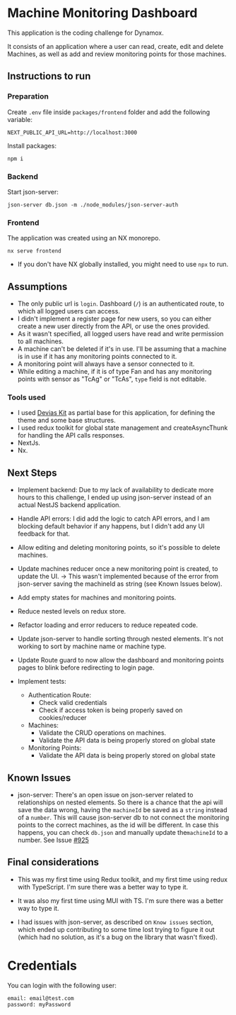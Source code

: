 # Machine Monitoring Dashboard

This application is the coding challenge for Dynamox.

It consists of an application where a user can read, create, edit and delete Machines, as well as add and review monitoring points for those machines.

## Instructions to run

### Preparation

Create `.env` file inside `packages/frontend` folder and add the following variable:

```
NEXT_PUBLIC_API_URL=http://localhost:3000
```

Install packages:

```
npm i
```

### Backend

Start json-server:

```
json-server db.json -m ./node_modules/json-server-auth
```

### Frontend

The application was created using an NX monorepo.

```
nx serve frontend
```

- If you don't have NX globally installed, you might need to use `npx` to run.

## Assumptions

- The only public url is `login`. Dashboard (`/`) is an authenticated route, to which all logged users can access.
- I didn't implement a register page for new users, so you can either create a new user directly from the API, or use the ones provided.
- As it wasn't specified, all logged users have read and write permission to all machines.
- A machine can't be deleted if it's in use. I'll be assuming that a machine is in use if it has any monitoring points connected to it.
- A monitoring point will always have a sensor connected to it.
- While editing a machine, if it is of type Fan and has any monitoring points with sensor as "TcAg" or "TcAs", `type` field is not editable.

### Tools used

- I used [Devias Kit](https://mui.com/store/items/devias-kit/) as partial base for this application, for defining the theme and some base structures.
- I used redux toolkit for global state management and createAsyncThunk for handling the API calls responses.
- NextJs.
- Nx.

## Next Steps

- Implement backend: Due to my lack of availability to dedicate more hours to this challenge, I ended up using json-server instead of an actual NestJS backend application.

- Handle API errors: I did add the logic to catch API errors, and I am blocking default behavior if any happens, but I didn't add any UI feedback for that.

- Allow editing and deleting monitoring points, so it's possible to delete machines.

- Update machines reducer once a new monitoring point is created, to update the UI. -> This wasn't implemented because of the error from json-server saving the machineId as string (see Known Issues below).

- Add empty states for machines and monitoring points.

- Reduce nested levels on redux store.

- Refactor loading and error reducers to reduce repeated code.

- Update json-server to handle sorting through nested elements. It's not working to sort by machine name or machine type.

- Update Route guard to now allow the dashboard and monitoring points pages to blink before redirecting to login page.

- Implement tests:
  - Authentication Route:
    - Check valid credentials
    - Check if access token is being properly saved on cookies/reducer
  - Machines:
    - Validate the CRUD operations on machines.
    - Validate the API data is being properly stored on global state
  - Monitoring Points:
    - Validate the API data is being properly stored on global state

## Known Issues

- json-server: There's an open issue on json-server related to relationships on nested elements. So there is a chance that the api will save the data wrong, having the `machineId` be saved as a `string` instead of a `number`. This will cause json-server db to not connect the monitoring points to the correct machines, as the id will be different. In case this happens, you can check `db.json` and manually update the`machineId` to a number. See Issue [#925](https://github.com/typicode/json-server/issues/925)

## Final considerations

- This was my first time using Redux toolkit, and my first time using redux with TypeScript. I'm sure there was a better way to type it.

- It was also my first time using MUI with TS. I'm sure there was a better way to type it.

- I had issues with json-server, as described on `Know issues` section, which ended up contributing to some time lost trying to figure it out (which had no solution, as it's a bug on the library that wasn't fixed).

# Credentials
You can login with the following user:
```
email: email@test.com
password: myPassword
```
